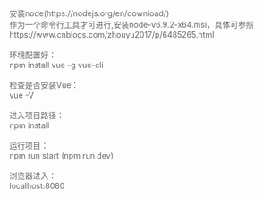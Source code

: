 

 <span style="color: #666;">
安装node(https://nodejs.org/en/download/)<br/>
作为一个命令行工具才可进行,安装node-v6.9.2-x64.msi，具体可参照<br/>
https://www.cnblogs.com/zhouyu2017/p/6485265.html<br/>
<br/>
环境配置好：<br/>
npm install vue -g vue-cli<br/>
<br/>
检查是否安装Vue：<br/>
vue -V<br/>
<br/>
进入项目路径：<br/>
npm install<br/>
        <br/>
运行项目：<br/>
npm run start (npm run dev)<br/>
<br/>
        浏览器进入：<br/>
localhost:8080<br/></span>
</div>
